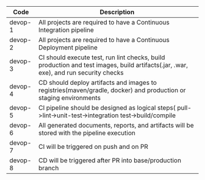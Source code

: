 | Code     | Description                                                                                                                          |
|----------|--------------------------------------------------------------------------------------------------------------------------------------|
| devop-1  | All projects are required to have a Continuous Integration pipeline                                                                  |
| devop-2  | All projects are required to have a Continuous Deployment pipeline                                                                   |
| devop-3  | CI should execute test, run lint checks, build production and test images, build artifacts(.jar, .war, exe), and run security checks |
| devop-4  | CD should deploy artifacts and images to registries(maven/gradle, docker) and production or staging environments                     |
| devop-5  | CI pipeline should be designed as logical steps( pull->lint->unit-test->integration test->build/compile                              |
| devop-6  | All generated documents, reports, and artifacts will be stored with the pipeline execution                                           |
| devop-7  | CI will be triggered on push and on PR                                                                                               |
| devop-8  | CD will be triggered after PR into base/production branch                                                                            |
